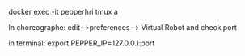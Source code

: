 docker exec -it pepperhri tmux a

In choreographe:
edit-->preferences--> Virtual Robot  and check port

in terminal:
export PEPPER_IP=127.0.0.1:port
